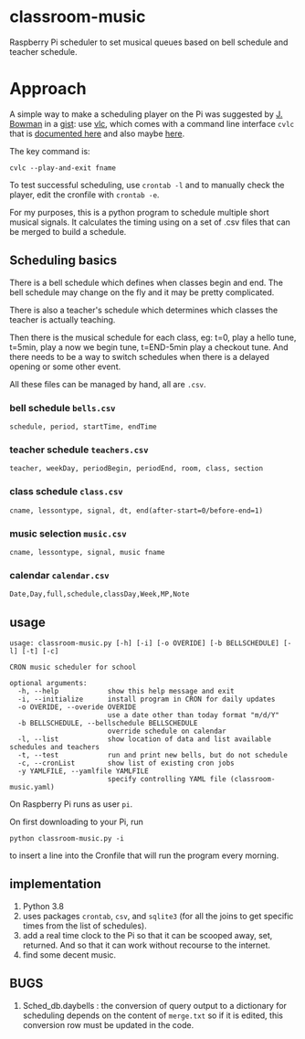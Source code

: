 # classroom-music
Raspberry Pi scheduler to set musical queues based on bell schedule and teacher schedule.

# Approach

A simple way to make a scheduling player on the Pi was suggested by [J. Bowman](https://gist.github.com/gitblight1) in a [gist](https://gist.github.com/gitblight1/602f0a73672822c1ef6b056ff35ea293): use [vlc](https://www.videolan.org/vlc/), which comes with a command line interface `cvlc` that is [documented here](https://wiki.videolan.org/Documentation:Streaming_HowTo/Command_Line_Examples/) and also maybe [here](https://openbase.com/js/cvlc/documentation).

The key command is:

```
cvlc --play-and-exit fname
```

To test successful scheduling, use `crontab -l` and to manually check the player, edit the cronfile with `crontab -e`.

For my purposes, this is a python program to schedule multiple short musical signals. It calculates the timing using on a set of .csv files that can be merged to build a schedule.

## Scheduling basics

There is a bell schedule which defines when classes begin and end.
The bell schedule may change on the fly and it may be pretty complicated.

There is also a teacher's schedule which determines which classes the teacher is actually teaching.

Then there is the musical schedule for each class, eg: t=0, play a hello tune, t=5min, play a now we begin tune, t=END-5min play a checkout tune.
And there needs to be a way to switch schedules when there is a delayed opening or some other event.

All these files can be managed by hand, all are `.csv`.
### bell schedule `bells.csv`

`schedule, period, startTime, endTime`

### teacher schedule `teachers.csv`

`teacher, weekDay, periodBegin, periodEnd, room, class, section`


### class schedule `class.csv`

`cname, lessontype, signal, dt, end(after-start=0/before-end=1)`

### music selection `music.csv`

`cname, lessontype, signal, music fname`

### calendar `calendar.csv`

`Date,Day,full,schedule,classDay,Week,MP,Note`

## usage

```
usage: classroom-music.py [-h] [-i] [-o OVERIDE] [-b BELLSCHEDULE] [-l] [-t] [-c]

CRON music scheduler for school

optional arguments:
  -h, --help            show this help message and exit
  -i, --initialize      install program in CRON for daily updates
  -o OVERIDE, --overide OVERIDE
                        use a date other than today format "m/d/Y"
  -b BELLSCHEDULE, --bellschedule BELLSCHEDULE
                        override schedule on calendar
  -l, --list            show location of data and list available schedules and teachers
  -t, --test            run and print new bells, but do not schedule
  -c, --cronList        show list of existing cron jobs
  -y YAMLFILE, --yamlfile YAMLFILE
                        specify controlling YAML file (classroom-music.yaml)

```

On Raspberry Pi runs as user `pi`.

On first downloading to your Pi, run 

`python classroom-music.py -i` 

to insert a line into the Cronfile that will run the program every morning.


## implementation

1. Python 3.8
1. uses packages `crontab`, `csv`, and `sqlite3` (for all the joins to get specific times from the list of schedules).
1. add a real time clock to the Pi so that it can be scooped away, set, returned. And so that it can work without recourse to the internet.
1. find some decent music.

## BUGS

1. Sched_db.daybells : the conversion of query output to a dictionary for scheduling depends on the content of `merge.txt` so if it is edited, this conversion row must be updated in the code.




